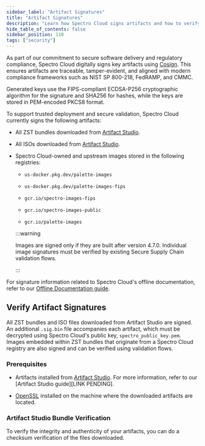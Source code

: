 ```yaml
---
sidebar_label: "Artifact Signatures"
title: "Artifact Signatures"
description: "Learn how Spectro Cloud signs artifacts and how to verify signatures"
hide_table_of_contents: false
sidebar_position: 110
tags: ["security"]
---
```


As part of our commitment to secure software delivery and regulatory compliance, Spectro Cloud digitally signs key artifacts using [Cosign](https://docs.sigstore.dev/cosign/system_config/installation/). This ensures artifacts are traceable, tamper-evident, and aligned with modern compliance frameworks such as NIST SP 800-218, FedRAMP, and CMMC.

Generated keys use the FIPS-compliant ECDSA-P256 cryptographic algorithm for the signature and SHA256 for hashes, while the keys are stored in PEM-encoded PKCS8 format. 

To support trusted deployment and secure validation, Spectro Cloud currently signs the following artifacts:

- All ZST bundles downloaded from [Artifact Studio](https://artifact-studio.spectrocloud.com/).
  
- All ISOs downloaded from [Artifact Studio](https://artifact-studio.spectrocloud.com/).
  
- Spectro Cloud-owned and upstream images stored in the following registries: 

  - `us-docker.pkg.dev/palette-images`
  
  - `us-docker.pkg.dev/palette-images-fips`
  
  - `gcr.io/spectro-images-fips`
  
  - `gcr.io/spectro-images-public`
  
  - `gcr.io/palette-images`

  :::warning

  Images are signed only if they are built after version 4.7.0. Individual image signatures must be verified by existing Secure Supply Chain validation flows.

  :::

For signature information related to Spectro Cloud's offline documentation, refer to our [Offline Documentation guide](../../downloads/offline-docs.md#container-image-authenticity).

## Verify Artifact Signatures

All ZST bundles and ISO files downloaded from Artifact Studio are signed. An additional `.sig.bin` file accompanies each artifact, which must be decrypted using Spectro Cloud's public key, `spectro_public_key.pem`. Images embedded within ZST bundles that originate from a Spectro Cloud registry are also signed and can be verified using validation flows.

### Prerequisites

- Artifacts installed from [Artifact Studio](https://artifact-studio.spectrocloud.com/). For more information, refer to our [Artifact Studio guide][LINK PENDING]. 

- [OpenSSL](https://www.openssl.org/) installed on the machine where the downloaded artifacts are located.

### Artifact Studio Bundle Verification

To verify the integrity and authenticity of your artifacts, you can do a checksum verification of the files downloaded.

<PartialsComponent category="signatures" name="signature-verification" />






